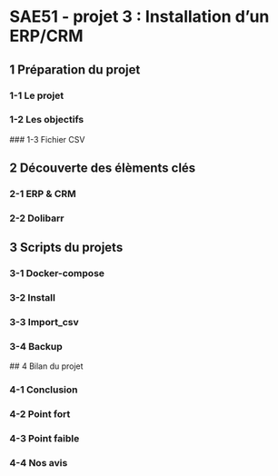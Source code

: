 # SAE51 - projet 3 : Installation d’un ERP/CRM

## 1 Préparation du projet
### 1-1 Le projet
### 1-2 Les objectifs 
### 1-3 Fichier CSV
## 2 Découverte des élèments clés 
### 2-1 ERP & CRM
### 2-2 Dolibarr 
## 3 Scripts du projets 
### 3-1 Docker-compose
### 3-2 Install
### 3-3 Import_csv
### 3-4 Backup
## 4 Bilan du projet
### 4-1 Conclusion 
### 4-2 Point fort 
### 4-3 Point faible
### 4-4 Nos avis 